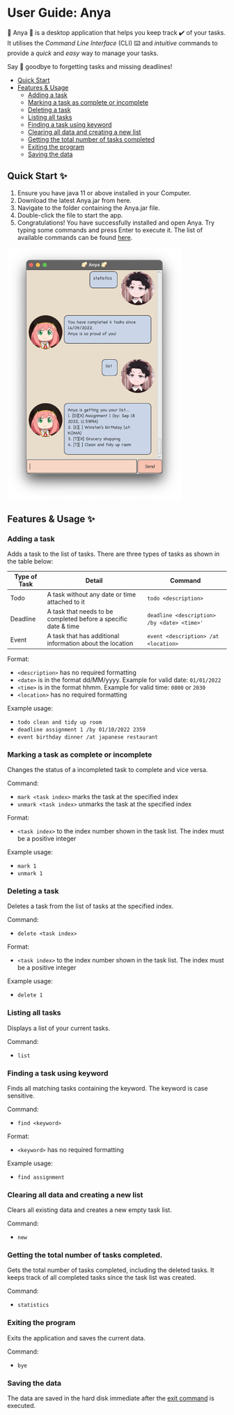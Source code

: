 # User Guide: Anya
:peanuts: Anya :peanuts: is a desktop application that helps you keep track :heavy_check_mark: of your tasks. 
It utilises the _Command Line Interface_ (CLI) :keyboard: and _intuitive_ commands to 
provide a _quick_ and _easy_ way to manage your tasks. 

Say :wave: goodbye to forgetting tasks and missing deadlines!

- [Quick Start](#quick-start-)
- [Features & Usage](#features--usage-)
  - [Adding a task](#adding-a-task)
  - [Marking a task as complete or incomplete](#marking-a-task-as-complete-or-incomplete)
  - [Deleting a task](#deleting-a-task)
  - [Listing all tasks](#listing-all-tasks)
  - [Finding a task using keyword](#finding-a-task-using-keyword)
  - [Clearing all data and creating a new list](#clearing-all-data-and-creating-a-new-list)
  - [Getting the total number of tasks completed](#getting-the-total-number-of-tasks-completed)
  - [Exiting the program](#exiting-the-program)
  - [Saving the data](#saving-the-data)

## Quick Start ✨
1. Ensure you have java 11 or above installed in your Computer.
2. Download the latest Anya.jar from here.
3. Navigate to the folder containing the Anya.jar file.
4. Double-click the file to start the app.
5. Congratulations! You have successfully installed and open Anya.
Try typing some commands and press Enter to execute it. 
The list of available commands can be found [here](#user-guide-anya).

<img src="/docs/Ui.png" width="400"/>

## Features & Usage ✨
### Adding a task 

Adds a task to the list of tasks. There are three types of tasks as shown in the table below:

| Type of Task | Detail | Command |
| ------------ | ------ | ------- |
| Todo | A task without any date or time attached to it | `todo <description>` |
| Deadline | A task that needs to be completed before a specific date & time| `deadline <description> /by <date> <time>'` |
| Event | A task that has additional information about the location | `event <description> /at <location>` |

Format:
- `<description>` has no required formatting
- `<date>` is in the format dd/MM/yyyy. Example for valid date: `01/01/2022`
- `<time>` is in the format hhmm. Example for valid time: `0800` or `2030`
- `<location>` has no required formatting

Example usage: 
- `todo clean and tidy up room`
- `deadline assignment 1 /by 01/10/2022 2359`
- `event birthday dinner /at japanese restaurant`

### Marking a task as complete or incomplete
Changes the status of a incompleted task to complete and vice versa. 

Command:
- `mark <task index>` marks the task at the specified index 
- `unmark <task index>` unmarks the task at the specified index

Format:
- `<task index>` to the index number shown in the task list. The index must be a positive integer

Example usage:
- `mark 1`
- `unmark 1`

### Deleting a task
Deletes a task from the list of tasks at the specified index.

Command:
- `delete <task index>` 

Format:
- `<task index>` to the index number shown in the task list. The index must be a positive integer

Example usage:
- `delete 1`

### Listing all tasks
Displays a list of your current tasks.

Command:
- `list`

### Finding a task using keyword
Finds all matching tasks containing the keyword. The keyword is case sensitive.

Command:
- `find <keyword>` 

Format:
- `<keyword>` has no required formatting

Example usage:
- `find assignment`

### Clearing all data and creating a new list
Clears all existing data and creates a new empty task list. 

Command: 
- `new`

### Getting the total number of tasks completed.
Gets the total number of tasks completed, including the deleted tasks. 
It keeps track of all completed tasks since the task list was created. 

Command:
- `statistics`

### Exiting the program
Exits the application and saves the current data.

Command:
- `bye`

### Saving the data
The data are saved in the hard disk immediate after the [exit command](#exiting-the-program) is executed. 
